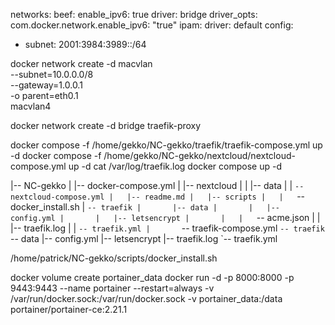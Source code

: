 networks:
beef:
enable_ipv6: true
driver: bridge
driver_opts:
com.docker.network.enable_ipv6: "true"
ipam:
driver: default
config:
- subnet: 2001:3984:3989::/64

docker network create -d macvlan \
--subnet=10.0.0.0/8 \
--gateway=1.0.0.1 \
-o parent=eth0.1 \
macvlan4

docker network create -d bridge traefik-proxy 

docker compose -f /home/gekko/NC-gekko/traefik/traefik-compose.yml up -d
docker compose -f /home/gekko/NC-gekko/nextcloud/nextcloud-compose.yml up -d
cat /var/log/traefik.log
docker compose up -d

|-- NC-gekko
|   |-- docker-compose.yml
|   |-- nextcloud
|   |   |-- data
|   |   `-- nextcloud-compose.yml
|   |-- readme.md
|   |-- scripts
|   |   `-- docker_install.sh
|   `-- traefik
|       |-- data
|       |   |-- config.yml
|       |   |-- letsencrypt
|       |   |   `-- acme.json
|       |   |-- traefik.log
|       |   `-- traefik.yml
|       `-- traefik-compose.yml
`-- traefik
    `-- data
|-- config.yml
|-- letsencrypt
|-- traefik.log
`-- traefik.yml


[//]: # (Make sure docker is installed:)
/home/patrick/NC-gekko/scripts/docker_install.sh

[//]: # (Create volume and run portainer)
docker volume create portainer_data
docker run -d -p 8000:8000 -p 9443:9443 --name portainer --restart=always -v /var/run/docker.sock:/var/run/docker.sock -v portainer_data:/data portainer/portainer-ce:2.21.1